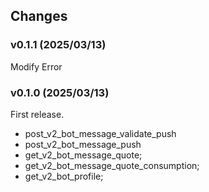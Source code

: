 ## Changes

### v0.1.1 (2025/03/13)
Modify Error

### v0.1.0 (2025/03/13)
First release.
* post_v2_bot_message_validate_push
* post_v2_bot_message_push
* get_v2_bot_message_quote;
* get_v2_bot_message_quote_consumption;
* get_v2_bot_profile;